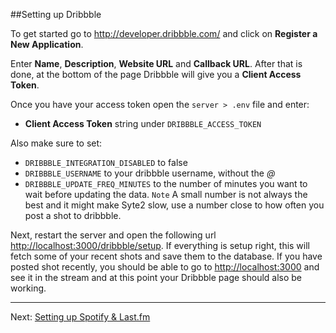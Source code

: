##Setting up Dribbble

To get started go to <http://developer.dribbble.com/> and click on **Register a New Application**.

Enter **Name**, **Description**, **Website URL** and **Callback URL**. After that is done, at the bottom of the page Dribbble will give you a **Client Access Token**.

Once you have your access token open the `server > .env` file and enter:

* **Client Access Token** string under `DRIBBBLE_ACCESS_TOKEN`

Also make sure to set:

* `DRIBBBLE_INTEGRATION_DISABLED` to false
* `DRIBBBLE_USERNAME` to your dribbble username, without the *@*
* `DRIBBBLE_UPDATE_FREQ_MINUTES` to the number of minutes you want to wait before updating the data. `Note` A small number is not always the best and it might make Syte2 slow, use a number close to how often you post a shot to dribbble.

Next, restart the server and open the following url <http://localhost:3000/dribbble/setup>. If everything is setup right, this will fetch some of your recent shots and save them to the database. If you have posted shot recently, you should be able to go to <http://localhost:3000> and see it in the stream and at this point your Dribbble page should also be working.

---

Next: [Setting up Spotify & Last.fm](lastfm.md)
